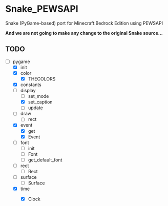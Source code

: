 # Snake_PEWSAPI

Snake (PyGame-based) port for Minecraft:Bedrock Edition using PEWSAPI

**And we are not going to make any change to the original Snake source...**

## TODO

- [ ] pygame
    - [x] init
    - [x] color
        - [x] THECOLORS
    - [x] constants
    - [ ] display
        - [ ] set_mode
        - [x] set_caption
        - [ ] update
    - [ ] draw
        - [ ] rect
    - [x] event
        - [x] get
        - [x] Event
    - [ ] font
        - [ ] init
        - [ ] Font
        - [ ] get_default_font
    - [ ] rect
        - [ ] Rect
    - [ ] surface
        - [ ] Surface
    - [x] time
        - [x] Clock


